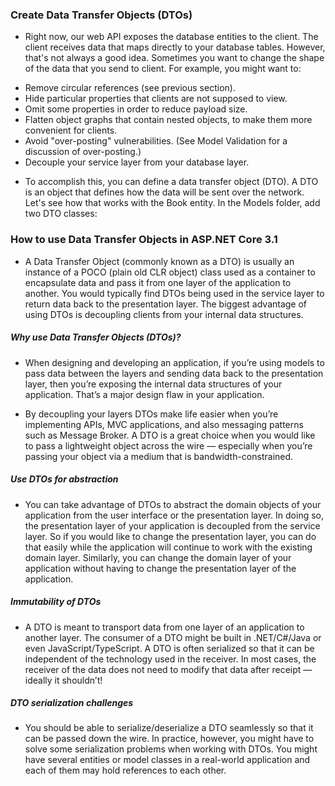 ### Create Data Transfer Objects (DTOs)
* Right now, our web API exposes the database entities to the client. The client receives data that maps directly to your database tables. However, that's not always a good idea. Sometimes you want to change the shape of the data that you send to client. For example, you might want to:
- Remove circular references (see previous section).
- Hide particular properties that clients are not supposed to view.
- Omit some properties in order to reduce payload size.
- Flatten object graphs that contain nested objects, to make them more convenient for clients.
- Avoid "over-posting" vulnerabilities. (See Model Validation for a discussion of over-posting.)
- Decouple your service layer from your database layer.
* To accomplish this, you can define a data transfer object (DTO). A DTO is an object that defines how the data will be sent over the network. Let's see how that works with the Book entity. In the Models folder, add two DTO classes:

### How to use Data Transfer Objects in ASP.NET Core 3.1
- A Data Transfer Object (commonly known as a DTO) is usually an instance of a POCO (plain old CLR object) class used as a container to encapsulate data and pass it from one layer of the application to another. You would typically find DTOs being used in the service layer to return data back to the presentation layer. The biggest advantage of using DTOs is decoupling clients from your internal data structures.
##### Why use Data Transfer Objects (DTOs)?
- When designing and developing an application, if you’re using models to pass data between the layers and sending data back to the presentation layer, then you’re exposing the internal data structures of your application. That’s a major design flaw in your application.

- By decoupling your layers DTOs make life easier when you’re implementing APIs, MVC applications, and also messaging patterns such as Message Broker. A DTO is a great choice when you would like to pass a lightweight object across the wire — especially when you’re passing your object via a medium that is bandwidth-constrained.

##### Use DTOs for abstraction
- You can take advantage of DTOs to abstract the domain objects of your application from the user interface or the presentation layer. In doing so, the presentation layer of your application is decoupled from the service layer. So if you would like to change the presentation layer, you can do that easily while the application will continue to work with the existing domain layer. Similarly, you can change the domain layer of your application without having to change the presentation layer of the application.

##### Immutability of DTOs
- A DTO is meant to transport data from one layer of an application to another layer. The consumer of a DTO might be built in .NET/C#/Java or even JavaScript/TypeScript. A DTO is often serialized so that it can be independent of the technology used in the receiver. In most cases, the receiver of the data does not need to modify that data after receipt — ideally it shouldn’t!

##### DTO serialization challenges
- You should be able to serialize/deserialize a DTO seamlessly so that it can be passed down the wire. In practice, however, you might have to solve some serialization problems when working with DTOs. You might have several entities or model classes in a real-world application and each of them may hold references to each other.
